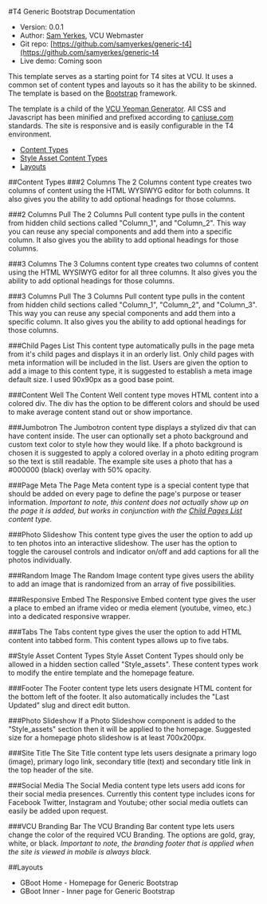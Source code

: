 #T4 Generic Bootstrap Documentation
*	Version: 0.0.1
*	Author: [Sam Yerkes](mailto:syerkes@vcu.edu), VCU Webmaster
*	Git repo: [https://github.com/samyerkes/generic-t4](https://github.com/samyerkes/generic-t4
*	Live demo: Coming soon

This template serves as a starting point for T4 sites at VCU. It uses a common set of content types and layouts so it has the ability to be skinned. The template is based on the [Bootstrap](http://www.getbootstrap.com) framework. 

The template is a child of the [VCU Yeoman Generator](https://github.com/samyerkes/generator-vcu). All CSS and Javascript has been minified and prefixed according to [caniuse.com](http://caniuse.com/) standards. The site is responsive and is easily configurable in the T4 environment.

*	[Content Types](#content-types)
*	[Style Asset Content Types](#style-asset-content-types)    
*	[Layouts](#layouts)    

##Content Types
###2 Columns
The 2 Columns content type creates two columns of content using the HTML WYSIWYG editor for both columns. It also gives you the ability to add optional headings for those columns.

###2 Columns Pull
The 2 Columns Pull content type pulls in the content from hidden child sections called "Column_1", and "Column_2". This way you can reuse any special components and add them into a specific column. It also gives you the ability to add optional headings for those columns.

###3 Columns
The 3 Columns content type creates two columns of content using the HTML WYSIWYG editor for all three columns. It also gives you the ability to add optional headings for those columns.

###3 Columns Pull
The 3 Columns Pull content type pulls in the content from hidden child sections called "Column_1", "Column_2", and "Column_3". This way you can reuse any special components and add them into a specific column. It also gives you the ability to add optional headings for those columns.

###Child Pages List
This content type automatically pulls in the page meta from it's child pages and displays it in an orderly list. Only child pages with meta information will be included in the list. Users are given the option to add a image to this content type, it is suggested to establish a meta image default size. I used 90x90px as a good base point.

###Content Well
The Content Well content type moves HTML content into a colored div. The div has the option to be different colors and should be used to make average content stand out or show importance.

###Jumbotron
The Jumbotron content type displays a stylized div that can have content inside. The user can optionally set a photo background and custom text color to style how they would like. If a photo background is chosen it is suggested to apply a colored overlay in a photo editing program so the text is still readable. The example site uses a photo that has a #000000 (black) overlay with 50% opacity.

###Page Meta
The Page Meta content type is a special content type that should be added on every page to define the page's purpose or teaser information. *Important to note, this content does not actually show up on the page it is added, but works in conjunction with the [Child Pages List](#child-pages-list) content type.*

###Photo Slideshow
This content type gives the user the option to add up to ten photos into an interactive slideshow. The user has the option to toggle the carousel controls and indicator on/off and add captions for all the photos individually.

###Random Image
The Random Image content type gives users the ability to add an image that is randomized from an array of five possibilities.

###Responsive Embed
The Responsive Embed content type gives the user a place to embed an iframe video or media element (youtube, vimeo, etc.) into a dedicated responsive wrapper.

###Tabs
The Tabs content type gives the user the option to add HTML content into tabbed form. This content types allows up to five tabs.

##Style Asset Content Types
Style Asset Content Types should only be allowed in a hidden section called "Style_assets". These content types work to modify the entire template and the homepage feature.

###Footer
The Footer content type lets users designate HTML content for the bottom left of the footer. It also automatically includes the "Last Updated" slug and direct edit button.

###Photo Slideshow
If a Photo Slideshow component is added to the "Style_assets" section then it will be applied to the homepage. Suggested size for a homepage photo slideshow is at least 700x200px.

###Site Title
The Site Title content type lets users designate a primary logo (image), primary logo link, secondary title (text) and secondary title link in the top header of the site.

###Social Media
The Social Media content type lets users add icons for their social media presences. Currently this content type includes icons for Facebook Twitter, Instagram and Youtube; other social media outlets can easily be added upon request.

###VCU Branding Bar
The VCU Branding Bar content type lets users change the color of the required VCU Branding. The options are gold, gray, white, or black. *Important to note, the branding footer that is applied when the site is viewed in mobile is always black.*


##Layouts
*	GBoot Home - Homepage for Generic Bootstrap
*	GBoot Inner - Inner page for Generic Bootstrap